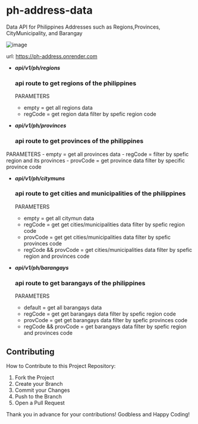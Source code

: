 # ph-address-data
Data API for Philippines Addresses such as Regions,Provinces, CityMunicipality, and Barangay


![image]("./images/banner.png")


url: https://ph-address.onrender.com

- _**api/v1/ph/regions**_

  ### api route to get regions of the philippines

  PARAMETERS
    - empty = get all regions data
    - regCode = get region data filter by spefic region code



- _**api/v1/ph/provinces**_

  ### api route to get  provinces of the philippines

<p style="color: blue">

  PARAMETERS
    - empty = get all provinces data
    - regCode = filter by spefic region and its provinces
    - provCode = get province data filter by specific province code

</p>

- _**api/v1/ph/citymuns**_ 
  
  ### api route to get cities and municipalities of the philippines

  PARAMETERS
    - empty = get all citymun data
    - regCode = get get cities/municipalities data filter by spefic region code
    - provCode = get get cities/municipalities data filter by spefic provinces code
    - regCode && provCode = get cities/municipalities data filter by spefic region and provinces code



- _**api/v1/ph/barangays**_
  
  ### api route to get  barangays  of the philippines

  PARAMETERS
    - default = get all barangays data
    - regCode = get get barangays data filter by spefic region code
    - provCode = get get barangays data filter by spefic provinces code
    - regCode && provCode = get barangays data filter by spefic region and provinces code

    




## Contributing
How to Contribute to this Project Repository:
1. Fork the Project
2. Create your Branch 
3. Commit your Changes 
4. Push to the Branch 
5. Open a Pull Request

Thank you in advance for your contributions! Godbless and Happy Coding! 
